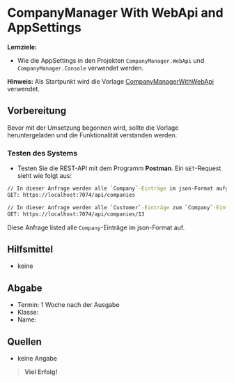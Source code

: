 # CompanyManager With WebApi and AppSettings

**Lernziele:**

- Wie die AppSettings in den Projekten `CompanyManager.WebApi` und `CompanyManager.Console` verwendet werden.

**Hinweis:** Als Startpunkt wird die Vorlage [CompanyManagerWithWebApi](https://github.com/leoggehrer/CompanyManagerWithWebApiGeneric) verwendet.

## Vorbereitung

Bevor mit der Umsetzung begonnen wird, sollte die Vorlage heruntergeladen und die Funktionalität verstanden werden.

### Testen des Systems

- Testen Sie die REST-API mit dem Programm **Postman**. Ein `GET`-Request sieht wie folgt aus:

```bash
// In dieser Anfrage werden alle `Company`-Einträge im json-Format aufgelistet.
GET: https://localhost:7074/api/companies

// In dieser Anfrage werden alle `Customer`-Einträge zum `Company`-Eintrag geladen und im json-Format aufgelistet.
GET: https://localhost:7074/api/companies/13
```

Diese Anfrage listed alle `Company`-Einträge im json-Format auf.

## Hilfsmittel

- keine

## Abgabe

- Termin: 1 Woche nach der Ausgabe
- Klasse:
- Name:

## Quellen

- keine Angabe

> **Viel Erfolg!**
